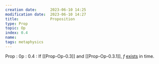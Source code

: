 ```yaml
---
creation date:		2023-06-10 14:25
modification date:	2023-06-10 14:27
title: 				Proposition
type: Prop
topic: Op
index: 0.4
name:
tags: metaphysics
---
```

Prop : 0p : 0.4 : If [[Prop-Op-0.3]] and [[Prop-Op-0.3.1]], $f$ [exists](Def-TC-0.0-Existence) in time.